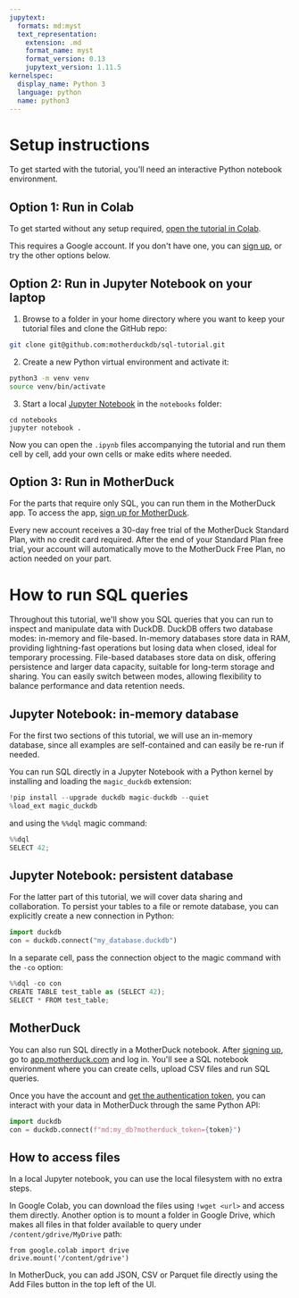 ```yaml
---
jupytext:
  formats: md:myst
  text_representation:
    extension: .md
    format_name: myst
    format_version: 0.13
    jupytext_version: 1.11.5
kernelspec:
  display_name: Python 3
  language: python
  name: python3
---
```


# Setup instructions

To get started with the tutorial, you'll need an interactive Python notebook environment.

## Option 1: Run in Colab

To get started without any setup required, <a target="_blank" href="https://colab.research.google.com/github/motherduckdb/sql-tutorial">open the tutorial in Colab</a>.

This requires a Google account. If you don't have one, you can <a href="https://accounts.google.com/signup" target="_blank">sign up</a>, or try the other options below.

## Option 2: Run in Jupyter Notebook on your laptop

1. Browse to a folder in your home directory where you want to keep your tutorial files and clone the GitHub repo:
```bash
git clone git@github.com:motherduckdb/sql-tutorial.git
```
2. Create a new Python virtual environment and activate it:
```bash
python3 -m venv venv
source venv/bin/activate
```
3. Start a local <a href="https://jupyter.org/install" target="_blank">Jupyter Notebook</a> in the `notebooks` folder:
```
cd notebooks
jupyter notebook .
```

Now you can open the `.ipynb` files accompanying the tutorial and run them cell by cell, add your own cells or make edits where needed.

## Option 3: Run in MotherDuck

For the parts that require only SQL, you can run them in the MotherDuck app. To access the app, <a href="https://app.motherduck.com/?auth_flow=signup" target="_blank">sign up for MotherDuck</a>.

Every new account receives a 30-day free trial of the MotherDuck Standard Plan, with no credit card required. After the end of your Standard Plan free trial, your account will automatically move to the MotherDuck Free Plan, no action needed on your part.

# How to run SQL queries

Throughout this tutorial, we'll show you SQL queries that you can run to inspect and manipulate data with DuckDB. DuckDB offers two database modes: in-memory and file-based. In-memory databases store data in RAM, providing lightning-fast operations but losing data when closed, ideal for temporary processing. File-based databases store data on disk, offering persistence and larger data capacity, suitable for long-term storage and sharing. You can easily switch between modes, allowing flexibility to balance performance and data retention needs.

## Jupyter Notebook: in-memory database

For the first two sections of this tutorial, we will use an in-memory database, since all examples are self-contained and can easily be re-run if needed.

You can run SQL directly in a Jupyter Notebook with a Python kernel by installing and loading the `magic_duckdb` extension:

```python
!pip install --upgrade duckdb magic-duckdb --quiet
%load_ext magic_duckdb
```

and using the `%%dql` magic command:

```python
%%dql
SELECT 42;
```

## Jupyter Notebook: persistent database

For the latter part of this tutorial, we will cover data sharing and collaboration. To persist your tables to a file or remote database, you can explicitly create a new connection in Python:

```python
import duckdb
con = duckdb.connect("my_database.duckdb")
```

In a separate cell, pass the connection object to the magic command with the `-co` option:

```python
%%dql -co con
CREATE TABLE test_table as (SELECT 42);
SELECT * FROM test_table;
```

## MotherDuck

You can also run SQL directly in a MotherDuck notebook. After <a href="https://app.motherduck.com/?auth_flow=signup" target="_blank">signing up</a>, go to <a href="https://app.motherduck.com/" target="_blank">app.motherduck.com</a> and log in. You'll see a SQL notebook environment where you can create cells, upload CSV files and run SQL queries.

Once you have the account and [get the authentication token](https://motherduck.com/docs/key-tasks/authenticating-to-motherduck/#creating-an-access-token), you can interact with your data in MotherDuck through the same Python API:

```python
import duckdb
con = duckdb.connect(f"md:my_db?motherduck_token={token}")
```

## How to access files

In a local Jupyter notebook, you can use the local filesystem with no extra steps.

In Google Colab, you can download the files using `!wget <url>` and access them directly. Another option is to mount a folder in Google Drive, which makes all files in that folder available to query under `/content/gdrive/MyDrive` path:

```
from google.colab import drive
drive.mount('/content/gdrive')
```

In MotherDuck, you can add JSON, CSV or Parquet file directly using the Add Files button in the top left of the UI.
